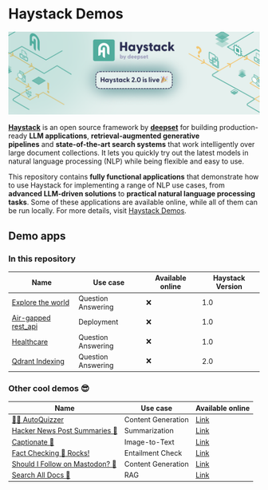 # Haystack Demos

<div align="center">
  <a href="https://haystack.deepset.ai/"><img src="https://github.com/deepset-ai/haystack/blob/main/docs/img/banner_20.png" alt="Green logo of a stylized white 'H' with the text 'Haystack, by deepset. Haystack 2.0 is live 🎉' Abstract green and yellow diagrams in the background."></a>
</div>

[**Haystack**](https://github.com/deepset-ai/haystack) is an open source framework by [**deepset**](https://deepset.ai) for building production-ready **LLM applications**, **retrieval-augmented generative pipelines** and **state-of-the-art search systems** that work intelligently over large document collections. It lets you quickly try out the latest models in natural language processing (NLP) while being flexible and easy to use.

This repository contains **fully functional applications** that demonstrate how to use Haystack for implementing a range of NLP use cases, from **advanced LLM-driven solutions** to **practical natural language processing tasks**. Some of these applications are available online, while all of them can be run locally. For more details, visit [Haystack Demos](https://haystack.deepset.ai/overview/demo).

## Demo apps

### In this repository
| Name                                        | Use case           | Available online                         | Haystack Version |
| ------------------------------------------- | ------------------ | ---------------------------------------- | -----------------|
| [Explore the world](./explore_the_world/)   | Question Answering | :x:                                      | 1.0              |
| [Air-gapped rest_api](./airgapped-rest_api) | Deployment         | :x:                                      | 1.0              |
| [Healthcare](./healthcare)                  | Question Answering | :x:                                      | 1.0              |
| [Qdrant Indexing](./qdrant_indexing)        | Question Answering | :x:                                      | 2.0              |

### Other cool demos 😎
| Name                                                                                            | Use case           | Available online                                                  |
| ----------------------------------------------------------------------------------------------- | ------------------ | ----------------------------------------------------------------- |
| [🧑‍🏫 AutoQuizzer](https://github.com/anakin87/autoquizzer)                                       | Content Generation | [Link](https://huggingface.co/spaces/deepset/autoquizzer) |
| [Hacker News Post Summaries 🧡](https://github.com/TuanaCelik/hackernews-summaries)             | Summarization      | [Link](https://huggingface.co/spaces/Tuana/hackernews-summaries)  |
| [Captionate 📸](https://huggingface.co/spaces/bilgeyucel/captionate/tree/main)                  | Image-to-Text      | [Link](https://huggingface.co/spaces/bilgeyucel/captionate)       |
| [Fact Checking 🎸 Rocks!](https://github.com/anakin87/fact-checking-rocks)                      | Entailment Check   | [Link](https://huggingface.co/spaces/anakin87/fact-checking-rocks)|
| [Should I Follow on Mastodon? 🐤](https://github.com/TuanaCelik/should-i-follow)                | Content Generation | [Link](https://huggingface.co/spaces/deepset/should-i-follow)     |
| [Search All Docs 🔎](https://github.com/silvanocerza/search-all-the-docs)                       | RAG                | [Link](https://huggingface.co/spaces/deepset/search-all-the-docs) |
